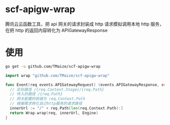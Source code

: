 # scf-apigw-wrap

腾讯云云函数工具，把 api 网关的请求封装成 http 请求模拟调用本地 http 服务，在把 http 的返回内容转化为 APIGatewayResponse

# 使用

```bash
go get -u github.com/TMaize/scf-apigw-wrap
```

```go
import wrap "github.com/TMaize/scf-apigw-wrap"
```

```go
func Event(req events.APIGatewayRequest) (events.APIGatewayResponse, error) {
  // 实际路径 /{req.Context.Stage}/{req.Path}
  // 传入的路径 /{req.Path}
  // 网关配置的前缀为 req.Context.Path
  // 根据需求转化自己http服务的请求路径
  innerUrl := "/" + req.Path[len(req.Context.Path):]
  return Wrap.wrap(req, innerUrl, Engine)
}
```
